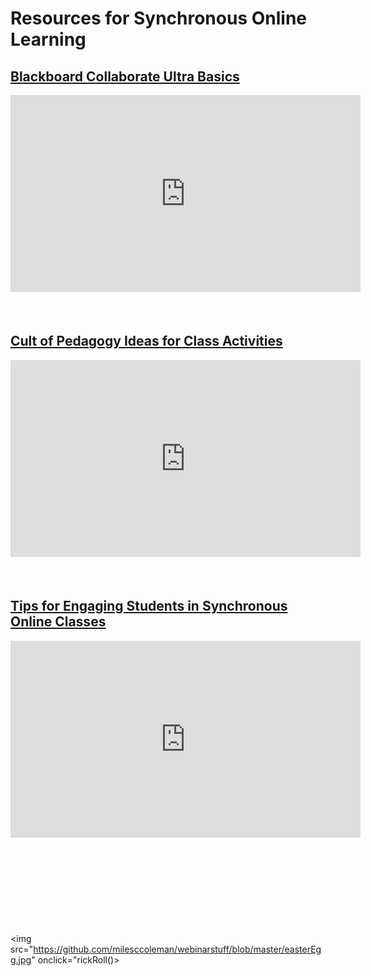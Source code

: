 # Resources for Synchronous Online Learning

## [Blackboard Collaborate Ultra Basics](https://www.youtube.com/embed/1W4sGpVmJaY)
<iframe width="560" height="315" src="https://www.youtube.com/embed/1W4sGpVmJaY" frameborder="0" allow="accelerometer; autoplay; encrypted-media; gyroscope; picture-in-picture" allowfullscreen></iframe>
<br>
<br>
<br>

## [Cult of Pedagogy Ideas for Class Activities](https://www.cultofpedagogy.com/speaking-listening-techniques/)
<iframe width="560" height="315" src="https://www.cultofpedagogy.com/speaking-listening-techniques/" frameborder="0" allow="accelerometer; autoplay; encrypted-media; gyroscope; picture-in-picture" allowfullscreen></iframe>
<br>
<br>
<br>

## [Tips for Engaging Students in Synchronous Online Classes](https://www.facultyfocus.com/articles/online-education/synchronous-online-classes-10-tips-engaging-students/)
<iframe width="560" height="315" src="https://www.facultyfocus.com/articles/online-education/synchronous-online-classes-10-tips-engaging-students/" frameborder="0" allow="accelerometer; autoplay; encrypted-media; gyroscope; picture-in-picture" allowfullscreen></iframe>
<br>
<br>
<br>



<br>
<br>
<br>
<br>
<br>
<br>

<img src="https://github.com/milesccoleman/webinarstuff/blob/master/easterEgg.jpg" onclick="rickRoll()>

<script>
var rickAstley = new Audio('https://archive.org/download/NeverGonnaGiveYouUp/jocofullinterview41.mp3')
  
function rickRoll (){

rickAstley.play()
}
</script>
                                                                                            
                                                                                            
                                                                                          
